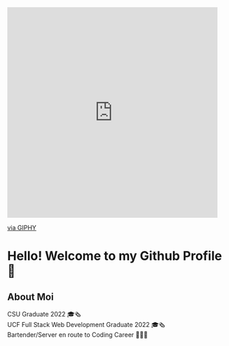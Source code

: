 <iframe src="https://giphy.com/embed/l9wIYcGg4ESt7driz8" width="480" height="480" frameBorder="0" class="giphy-embed" allowFullScreen></iframe><p><a href="https://giphy.com/gifs/InvestVoyager-dog-wave-waving-l9wIYcGg4ESt7driz8">via GIPHY</a></p>

# Hello! Welcome to my Github Profile 👋

About Moi
---
CSU Graduate 2022 🎓🗞 <br>
UCF Full Stack Web Development Graduate 2022 🎓🗞 <br>
Bartender/Server en route to Coding Career 👩🏽‍💻 <br>
